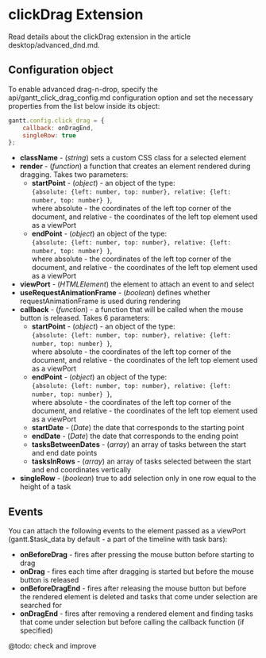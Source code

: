 clickDrag Extension
======================

Read details about the clickDrag extension in the article desktop/advanced_dnd.md.

Configuration object
------------------

To enable advanced drag-n-drop, specify the api/gantt_click_drag_config.md configuration option and set the necessary properties from the list below inside its object: 

~~~js
gantt.config.click_drag = {
	callback: onDragEnd,
	singleRow: true
};
~~~

- **className** -  (*string*) sets a custom CSS class for a selected element
- **render** - (*function*) a function that creates an element rendered during dragging. Takes two parameters: 
	- **startPoint** - (*object*) - an object of the type:<br>
    `{absolute: {left: number, top: number}, relative: {left: number, top: number} }`, <br>
	where absolute - the coordinates of the left top corner of the document, and relative - the coordinates of the left top element used as a viewPort 
	- **endPoint** - (*object*) an object of the type: <br>
    `{absolute: {left: number, top: number}, relative: {left: number, top: number} }`, <br>
	where absolute - the coordinates of the left top corner of the document, and relative - the coordinates of the left top element used as a viewPort 
- **viewPort** - (*HTMLElement*) the element to attach an event to and select
- **useRequestAnimationFrame** - (*boolean*) defines whether requestAnimationFrame is used during rendering
- **callback** - (*function*) - a function that will be called when the mouse button is released. Takes 6 parameters:
	- **startPoint** - (*object*) - an object of the type: <br>
    `{absolute: {left: number, top: number}, relative: {left: number, top: number} }`, <br>
	where absolute - the coordinates of the left top corner of the document, and relative - the coordinates of the left top element used as a viewPort 
	- **endPoint** - (*object*) an object of the type: <br>
    `{absolute: {left: number, top: number}, relative: {left: number, top: number} }`, <br>
	where absolute - the coordinates of the left top corner of the document, and relative - the coordinates of the left top element used as a viewPort 
 	- **startDate** - (*Date*) the date that corresponds to the starting point
	- **endDate** - (*Date*) the date that corresponds to the ending point
	- **tasksBetweenDates** - (*array*) an array of tasks between the start and end date points
	- **tasksInRows** - (*array*) an array of tasks selected between the start and end coordinates vertically
- **singleRow** - (*boolean*) true to add selection only in one row equal to the height of a task


Events
-----------

You can attach the following events to the element passed as a viewPort (gantt.$task_data by default - a part of the timeline with task bars):

- **onBeforeDrag** - fires after pressing the mouse button before starting to drag
- **onDrag** - fires each time after dragging is started but before the mouse button is released
- **onBeforeDragEnd** - fires after releasing the mouse button but before the rendered element is deleted and tasks that come under selection are searched for
- **onDragEnd** - fires after removing a rendered element and finding tasks that come under selection but before calling the callback function (if specified)

@todo: check and improve